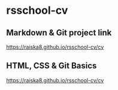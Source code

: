 # rsschool-cv


## Markdown & Git project link
https://raiska8.github.io/rsschool-cv/cv


## HTML, CSS & Git Basics
https://raiska8.github.io/rsschool-cv/cv
